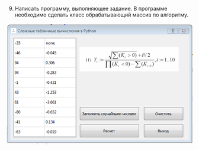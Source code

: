 ﻿9. Написать программу, выполняющее задание. В программе необходимо сделать класс обрабатывающий массив по алгоритму.

![srcreenshot](screen.png)